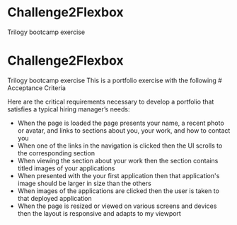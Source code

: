 # Challenge2Flexbox
Trilogy bootcamp exercise
# Challenge2Flexbox

Trilogy bootcamp exercise This is a portfolio exercise with the following # Acceptance Criteria

Here are the critical requirements necessary to develop a portfolio that satisfies a typical hiring manager’s needs:

-   When the page is loaded the page presents your name, a recent photo or avatar, and links to sections about you, your work, and how to contact you
-   When one of the links in the navigation is clicked then the UI scrolls to the corresponding section
-   When viewing the section about your work then the section contains titled images of your applications
-   When presented with the your first application then that application's image should be larger in size than the others
-   When images of the applications are clicked then the user is taken to that deployed application
-   When the page is resized or viewed on various screens and devices then the layout is responsive and adapts to my viewport
